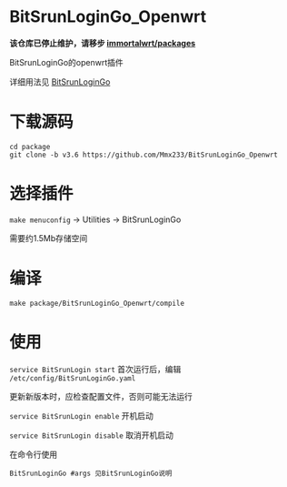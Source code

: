 # BitSrunLoginGo_Openwrt

**该仓库已停止维护，请移步 [immortalwrt/packages](https://github.com/immortalwrt/packages)**

BitSrunLoginGo的openwrt插件

详细用法见 [BitSrunLoginGo](https://github.com/Mmx233/BitSrunLoginGo)

# 下载源码
```shell
cd package
git clone -b v3.6 https://github.com/Mmx233/BitSrunLoginGo_Openwrt
```

# 选择插件
`make menuconfig` -> Utilities -> BitSrunLoginGo

需要约1.5Mb存储空间

# 编译
```shell
make package/BitSrunLoginGo_Openwrt/compile
```

# 使用
`service BitSrunLogin start` 首次运行后，编辑 `/etc/config/BitSrunLoginGo.yaml`

更新新版本时，应检查配置文件，否则可能无法运行

`service BitSrunLogin enable` 开机启动

`service BitSrunLogin disable` 取消开机启动

在命令行使用

```shell
BitSrunLoginGo #args 见BitSrunLoginGo说明
```